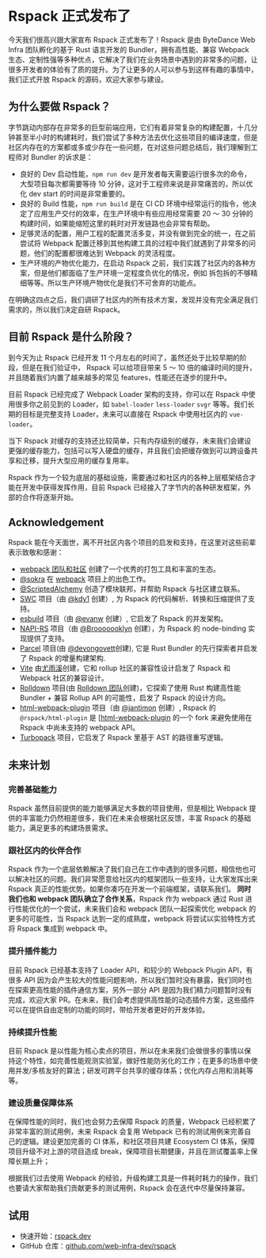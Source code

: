 # Rspack 正式发布了

今天我们很高兴跟大家宣布 Rspack 正式发布了！Rspack 是由 ByteDance Web Infra 团队孵化的基于 Rust 语言开发的 Bundler，拥有高性能、兼容 Webpack 生态、定制性强等多种优点，它解决了我们在业务场景中遇到的非常多的问题，让很多开发者的体验有了质的提升。为了让更多的人可以参与到这样有趣的事情中，我们正式开放 Rspack 的源码，欢迎大家参与建设。

## 为什么要做 Rspack？

字节跳动内部存在非常多的巨型前端应用，它们有着非常复杂的构建配置，十几分钟甚至半小时的构建耗时，我们尝试了多种方法去优化这些项目的编译速度，但是社区内存在的方案都或多或少存在一些问题，在对这些问题总结后，我们理解到工程师对 Bundler 的诉求是：

- 良好的 Dev 启动性能，`npm run dev` 是开发者每天需要运行很多次的命令，大型项目每次都需要等待 10 分钟，这对于工程师来说是非常痛苦的，所以优化 dev start 的时间是非常重要的。
- 良好的 Build 性能，`npm run build` 是在 CI CD 环境中经常运行的指令，他决定了应用生产交付的效率，在生产环境中有些应用经常需要 20 ～ 30 分钟的构建时间，如果能缩短这里的耗时对开发链路也会非常有帮助。
- 足够灵活的配置，用户工程的配置灵活多变，并没有做到完全的统一，在之前尝试将 Webpack 配置迁移到其他构建工具的过程中我们就遇到了非常多的问题，他们的配置都很难达到 Webpack 的灵活程度。
- 生产环境的产物优化能力，在启动 Rspack 之前，我们实践了社区内的各种方案，但是他们都面临了生产环境一定程度负优化的情况，例如 拆包拆的不够精细等等。所以生产环境产物优化是我们不可舍弃的功能点。

在明确这四点之后，我们调研了社区内的所有技术方案，发现并没有完全满足我们需求的，所以我们决定自研 Rspack。

## 目前 Rspack 是什么阶段？

到今天为止 Rspack 已经开发 11 个月左右的时间了，虽然还处于比较早期的阶段，但是在我们验证中， Rspack 可以给项目带来 5 ～ 10 倍的编译时间的提升，并且随着我们内置了越来越多的常见 features，性能还在逐步的提升中。

目前 Rspack 已经完成了 Webpack Loader 架构的支持，你可以在 Rspack 中使用很多你之前见到的 Loader，如 `babel-loader` `less-loader` `svgr` 等等。我们长期的目标是完整支持 Loader，未来可以直接在 Rspack 中使用社区内的 `vue-loader`。

当下 Rspack 对缓存的支持还比较简单，只有内存级别的缓存，未来我们会建设更强的缓存能力，包括可以写入硬盘的缓存，并且我们会把缓存做到可以跨设备共享和迁移，提升大型应用的缓存复用率。

Rspack 作为一个较为底层的基础设施，需要通过和社区内的各种上层框架结合才能在开发中获得发挥作用，目前 Rspack 已经接入了字节内的各种研发框架，外部的合作将逐渐开始。

## Acknowledgement

Rspack 能在今天面世，离不开社区内各个项目的启发和支持，在这里对这些前辈表示致敬和感谢：

- [webpack 团队和社区](https://webpack.js.org/) 创建了一个优秀的打包工具和丰富的生态。
- [@sokra](https://github.com/sokra) 在 [webpack](https://github.com/webpack/webpack) 项目上的出色工作。
- [@ScriptedAlchemy](https://github.com/ScriptedAlchemy) 创造了模块联邦，并帮助 Rspack 与社区建立联系。
- [SWC](https://swc.rs/) 项目（由 [@kdy1](https://github.com/kdy1) 创建）, 为 Rspack 的代码解析、转换和压缩提供了支持。
- [esbuild](https://github.com/evanw/esbuild) 项目（由 [@evanw](https://github.com/evanw) 创建）, 它启发了 Rspack 的并发架构。
- [NAPI-RS](https://github.com/napi-rs/napi-rs) 项目（由 [@Brooooooklyn](https://github.com/Brooooooklyn) 创建），为 Rspack 的 node-binding 实现提供了支持。
- [Parcel](https://github.com/parcel-bundler/parcel) 项目(由 [@devongovett](https://github.com/devongovett)创建), 它是 Rust Bundler 的先行探索者并启发了 Rspack 的增量构建架构.
- [Vite](https://github.com/vitejs/vite) 由[尤雨溪](https://github.com/yyx990803)创建，它和 rollup 社区的兼容性设计启发了 Rspack 和 Webpack 社区的兼容设计。
- [Rolldown](https://github.com/rolldown-rs/rolldown) 项目(由 [Rolldown 团队](https://github.com/sponsors/rolldown-rs)创建)，它探索了使用 Rust 构建高性能 Bundler + 兼容 Rollup API 的可能性，启发了 Rspack 的设计方向。
- [html-webpack-plugin](https://github.com/jantimon/html-webpack-plugin) 项目（由 [@jantimon](https://github.com/jantimon) 创建）, Rspack 的 `@rspack/html-plugin` 是 [[html-webpack-plugin](https://github.com/jantimon/html-webpack-plugin) 的一个 fork 来避免使用在 Rspack 中尚未支持的 webpack API。
- [Turbopack](https://github.com/vercel/turbo) 项目，它启发了 Rspack 里基于 AST 的路径重写逻辑。

## 未来计划

### 完善基础能力

Rspack 虽然目前提供的能力能够满足大多数的项目使用，但是相比 Webpack 提供的丰富能力仍然相差很多，我们在未来会根据社区反馈，丰富 Rspack 的基础能力，满足更多的构建场景需求。

### 跟社区内的伙伴合作

Rspack 作为一个底层依赖解决了我们自己在工作中遇到的很多问题，相信他也可以解决社区的问题。我们非常愿意给社区内的框架团队一些支持，让大家发挥出来 Rspack 真正的性能优势。如果你凑巧在开发一个前端框架，请联系我们。
**同时我们也和 webpack 团队确立了合作关系**，Rspack 作为 webpack 通过 Rust 进行性能优化的一个尝试，未来我们会和 webpack 团队一起探索优化 webpack 的更多的可能性，当 Rspack 达到一定的成熟度，webpack 将尝试以实验特性方式将 Rspack 集成到 webpack 中。

### 提升插件能力

目前 Rspack 已经基本支持了 Loader API，和较少的 Webpack Plugin API，有很多 API 因为会产生较大的性能问题影响，所以我们暂时没有暴露，我们同时也在探索更高性能的插件通信方案，另外一部分 API 是因为我们精力问题暂时没有完成，欢迎大家 PR。在未来，我们会考虑提供高性能的动态插件方案，这些插件可以在提供自由定制的功能的同时，带给开发者更好的开发体验。

### 持续提升性能

目前 Rspack 是以性能为核心卖点的项目，所以在未来我们会做很多的事情以保持这个特性，如完善性能观测实验室，做好性能防劣化的工作；在更多的场景中使用并发/多核友好的算法；研发可跨平台共享的缓存体系；优化内存占用和消耗等等。

### 建设质量保障体系

在保障性能的同时，我们也会努力去保障 Rspack 的质量，Webpack 已经积累了非常丰富的测试用例，未来 Rspack 会复用 Webpack 已有的测试用例来完善自己的逻辑。建设更加完善的 CI 体系，和社区项目共建 Ecosystem CI 体系，保障项目升级不对上游的项目造成 break，保障项目长期健康，并且在测试覆盖率上保障长期上升；

根据我们过去使用 Webpack 的经验，升级构建工具是一件耗时耗力的操作，我们也要请大家帮助我们贡献更多的测试用例，Rspack 会在迭代中尽量保持兼容。

## 试用

- 快速开始：[rspack.dev](https://rspack.dev)
- GitHub 仓库：[github.com/web-infra-dev/rspack](https://github.com/web-infra-dev/rspack)
